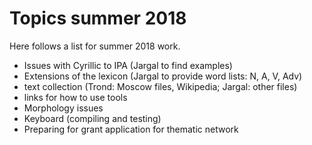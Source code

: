 # Topics summer 2018

Here follows a list for summer 2018 work.

* Issues with Cyrillic to IPA (Jargal to find examples)
* Extensions of the lexicon (Jargal to provide word lists: N, A, V, Adv)
* text collection (Trond: Moscow files, Wikipedia; Jargal: other files)
* links for how to use tools
* Morphology issues
* Keyboard (compiling and testing)
* Preparing for grant application for thematic network
